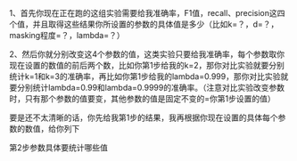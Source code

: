 


1、首先你现在正在跑的这组实验需要给我准确率，F1值，recall、precision这四个值，并且取得这些结果你所设置的参数的具体值是多少（比如k=？，d=？，masking程度=？，lambda=？）

2、然后你就分别改变这4个参数的值，这类实验只要给我准确率，每个参数取你现在设置的数值的前后两个数，比如你第1步给我的k=2，那你对比实验就要分别统计k=1和k=3的准确率，再比如你第1步给我的lambda=0.999，那你对比实验就要分别统计lambda=0.99和lambda=0.9999的准确率。（注意对比实验改变参数时，只有那个参数的值要变，其他参数的值是固定不变的=你第1步设置的值）

要是还不太清晰的话，你先给我第1步的结果，我再根据你现在设置的具体每个参数的数值，给你列下


第2步参数具体要统计哪些值